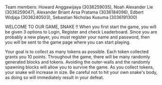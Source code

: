 Team members:
Howard Anggawijaya (3036259035),
Noah Alexander Lie (3036259047),
Alexander Briant Arsa Pratama (3036184096),
Edbert Widjaja (3036240503),
Sebastian Nicholas Kusuma (3036191300)

WELCOME TO OUR GAME, SNAKE !!
When you first start the game, you will be given 3 options to Login, Register and check Leaderboard. Since you are probably a new player, you must register your name and password, then you will be sent to the game page where you can start playing.

Your goal is to collect as many tokens as possible. Each token collected grants you 10 points. Throughout the game, there will be many randomly generated blocks and tokens. Avoiding the outer-walls and the randomly spawning blocks will allow you to survive the game. As you collect tokens, your snake will increase in size. Be careful not to hit your own snake's body, as doing so will immediately result in your defeat.

